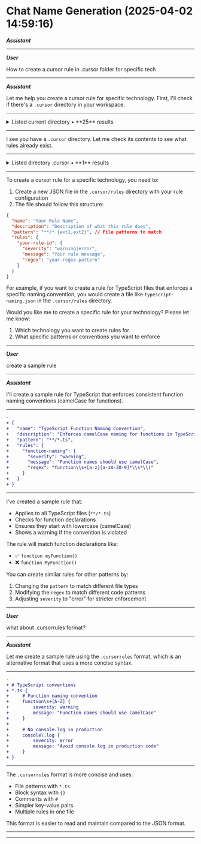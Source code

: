 <!-- Generated by SpecStory -->

# Chat Name Generation (2025-04-02 14:59:16)

_**Assistant**_

---

_**User**_

How to create a cursor rule in .cursor folder for specific tech

---

_**Assistant**_

Let me help you create a cursor rule for specific technology. First, I'll check if there's a `.cursor` directory in your workspace.

---

<details>
            <summary>Listed current directory • **25** results</summary>
        
| Name |
|-------|
| 📁 `.cursor` |
| 📁 `.next` |
| 📁 `.git` |
| 📄 `package-lock.json` |
| 📁 `node_modules` |
| 📄 `package.json` |
| 📄 `.gitignore` |
| 📁 `lib` |
| 📁 `app` |
| 📄 `README.md` |
| 📄 `.env.example` |
| 📁 `.specstory` |
| 📄 `.env` |
| 📁 `prisma` |
| 📁 `types` |
| 📁 `styles` |
| 📁 `public` |
| 📁 `hooks` |
| 📁 `components` |
| 📄 `next.config.mjs` |
| 📄 `tailwind.config.ts` |
| 📄 `next-env.d.ts` |
| 📄 `components.json` |
| 📄 `postcss.config.mjs` |
| 📄 `tsconfig.json` |

</details>

---

I see you have a `.cursor` directory. Let me check its contents to see what rules already exist.

---

<details>
            <summary>Listed directory .cursor • **1** results</summary>
        
| Name |
|-------|
| 📁 `rules` |

</details>

---

To create a cursor rule for a specific technology, you need to:

1. Create a new JSON file in the `.cursor/rules` directory with your rule configuration
2. The file should follow this structure:

```json
{
  "name": "Your Rule Name",
  "description": "Description of what this rule does",
  "pattern": "**/*.{ext1,ext2}", // File patterns to match
  "rules": {
    "your-rule-id": {
      "severity": "warning|error",
      "message": "Your rule message",
      "regex": "your-regex-pattern"
    }
  }
}
```

For example, if you want to create a rule for TypeScript files that enforces a specific naming convention, you would create a file like `typescript-naming.json` in the `.cursor/rules` directory.

Would you like me to create a specific rule for your technology? Please let me know:

1. Which technology you want to create rules for
2. What specific patterns or conventions you want to enforce

---

_**User**_

create a sample rule

---

_**Assistant**_

I'll create a sample rule for TypeScript that enforces consistent function naming conventions (camelCase for functions).

---

```diff
-
+ {
+   "name": "TypeScript Function Naming Convention",
+   "description": "Enforces camelCase naming for functions in TypeScript files",
+   "pattern": "**/*.ts",
+   "rules": {
+     "function-naming": {
+       "severity": "warning",
+       "message": "Function names should use camelCase",
+       "regex": "function\\s+[a-z][a-zA-Z0-9]*\\s*\\("
+     }
+   }
+ }
```

---

I've created a sample rule that:

- Applies to all TypeScript files (`**/*.ts`)
- Checks for function declarations
- Ensures they start with lowercase (camelCase)
- Shows a warning if the convention is violated

The rule will match function declarations like:

- ✅ `function myFunction()`
- ❌ `function MyFunction()`

You can create similar rules for other patterns by:

1. Changing the `pattern` to match different file types
2. Modifying the `regex` to match different code patterns
3. Adjusting `severity` to "error" for stricter enforcement

---

_**User**_

what about .cursorrules format?

---

_**Assistant**_

Let me create a sample rule using the `.cursorrules` format, which is an alternative format that uses a more concise syntax.

---

```diff
-
+ # TypeScript conventions
+ *.ts {
+     # Function naming convention
+     function\s+[A-Z] {
+         severity: warning
+         message: "Function names should use camelCase"
+     }
+
+     # No console.log in production
+     console\.log {
+         severity: error
+         message: "Avoid console.log in production code"
+     }
+ }
```

---

The `.cursorrules` format is more concise and uses:

- File patterns with `*.ts`
- Block syntax with `{}`
- Comments with `#`
- Simpler key-value pairs
- Multiple rules in one file

This format is easier to read and maintain compared to the JSON format.

---

---
